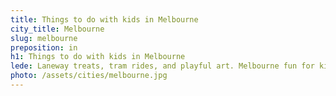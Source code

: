 ```yaml
---
title: Things to do with kids in Melbourne
city_title: Melbourne
slug: melbourne
preposition: in
h1: Things to do with kids in Melbourne
lede: Laneway treats, tram rides, and playful art. Melbourne fun for kids.
photo: /assets/cities/melbourne.jpg
---
```




